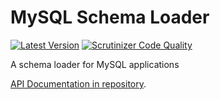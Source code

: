 # MySQL Schema Loader

[![Latest Version](https://img.shields.io/packagist/v/battis/mysql-schema-loader.svg)](https://packagist.org/packages/battis/mysql-schema-loader)
[![Scrutinizer Code Quality](https://scrutinizer-ci.com/g/battis/mysql-schema-loader/badges/quality-score.png?b=master)](https://scrutinizer-ci.com/g/battis/mysql-schema-loader/?branch=master)

A schema loader for MySQL applications

[API Documentation in repository](https://htmlpreview.github.io/?https://raw.githubusercontent.com/battis/mysql-schema-loader/master/doc/namespaces/Battis.MySQLSchemaLoader.html).
